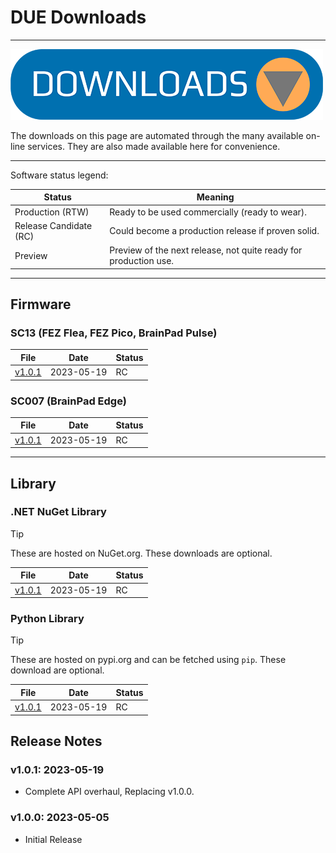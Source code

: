 # DUE Downloads

---

![Downloads](../images/downloads.png)

The downloads on this page are automated through the many available on-line services. They are also made available here for convenience. 

---

Software status legend:

Status | Meaning
--- | ---
Production (RTW) | Ready to be used commercially (ready to wear).
Release Candidate (RC) | Could become a production release if proven solid.
Preview | Preview of the next release, not quite ready for production use.

---

## Firmware

### SC13 (FEZ Flea, FEZ Pico, BrainPad Pulse)

File | Date | Status
--- | --- | ---
[v1.0.1](https://ghistorage.blob.core.windows.net/downloads/Due/Firmware/due_sc13_v101.ghi) | 2023-05-19 | RC


### SC007 (BrainPad Edge)

File | Date | Status
--- | --- | ---
[v1.0.1](https://ghistorage.blob.core.windows.net/downloads/Due/Firmware/due_sc007_v101.ghi) | 2023-05-19 | RC

---

## Library

### .NET NuGet Library

> [!Tip]
> These are hosted on NuGet.org. These downloads are optional.

File | Date | Status
--- | --- | ---
[v1.0.1](https://ghistorage.blob.core.windows.net/downloads/Due/Libraries/dotnet/GHIElectronics.DUE.1.0.1.nupkg) | 2023-05-19 | RC

### Python Library

> [!Tip]
> These are hosted on pypi.org and can be fetched using `pip`. These download are optional.

File | Date | Status
--- | --- | ---
[v1.0.1](https://ghistorage.blob.core.windows.net/downloads/Due/Libraries/python/DUELink-1.0.1-py3-none-any.whl) | 2023-05-19 | RC


## Release Notes

### v1.0.1: 2023-05-19

* Complete API overhaul, Replacing v1.0.0.

### v1.0.0: 2023-05-05

* Initial Release

